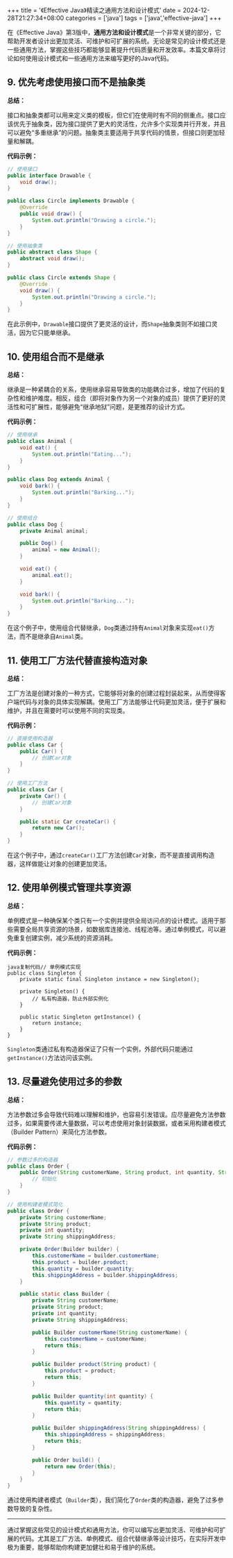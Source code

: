 +++
title = '《Effective Java》精读之通用方法和设计模式'
date = 2024-12-28T21:27:34+08:00
categories = ['java']
tags = ['java','effective-java']
+++

在《Effective Java》第3版中，**通用方法和设计模式**是一个非常关键的部分，它帮助开发者设计出更加灵活、可维护和可扩展的系统。无论是常见的设计模式还是一些通用方法，掌握这些技巧都能够显著提升代码质量和开发效率。本篇文章将讨论如何使用设计模式和一些通用方法来编写更好的Java代码。

## 9. **优先考虑使用接口而不是抽象类**

**总结：**

接口和抽象类都可以用来定义类的模板，但它们在使用时有不同的侧重点。接口应该优先于抽象类，因为接口提供了更大的灵活性，允许多个实现类并行开发，并且可以避免“多重继承”的问题。抽象类主要适用于共享代码的情景，但接口则更加轻量和解耦。

**代码示例：**

```java
// 使用接口
public interface Drawable {
    void draw();
}

public class Circle implements Drawable {
    @Override
    public void draw() {
        System.out.println("Drawing a circle.");
    }
}

// 使用抽象类
public abstract class Shape {
    abstract void draw();
}

public class Circle extends Shape {
    @Override
    void draw() {
        System.out.println("Drawing a circle.");
    }
}
```

在此示例中，`Drawable`接口提供了更灵活的设计，而`Shape`抽象类则不如接口灵活，因为它只能单继承。

## 10. **使用组合而不是继承**

**总结：**

继承是一种紧耦合的关系，使用继承容易导致类的功能耦合过多，增加了代码的复杂性和维护难度。相反，组合（即将对象作为另一个对象的成员）提供了更好的灵活性和可扩展性，能够避免“继承地狱”问题，是更推荐的设计方式。

**代码示例：**

```java
// 使用继承
public class Animal {
    void eat() {
        System.out.println("Eating...");
    }
}

public class Dog extends Animal {
    void bark() {
        System.out.println("Barking...");
    }
}

// 使用组合
public class Dog {
    private Animal animal;

    public Dog() {
        animal = new Animal();
    }

    void eat() {
        animal.eat();
    }

    void bark() {
        System.out.println("Barking...");
    }
}
```

在这个例子中，使用组合代替继承，`Dog`类通过持有`Animal`对象来实现`eat()`方法，而不是继承自`Animal`类。

## 11. **使用工厂方法代替直接构造对象**

**总结：**

工厂方法是创建对象的一种方式，它能够将对象的创建过程封装起来，从而使得客户端代码与对象的具体实现解耦。使用工厂方法能够让代码更加灵活，便于扩展和维护，并且在需要时可以使用不同的实现类。

**代码示例：**

```java
// 直接使用构造器
public class Car {
    public Car() {
        // 创建Car对象
    }
}

// 使用工厂方法
public class Car {
    private Car() {
        // 创建Car对象
    }

    public static Car createCar() {
        return new Car();
    }
}
```

在这个例子中，通过`createCar()`工厂方法创建`Car`对象，而不是直接调用构造器，这样做能让对象的创建更加灵活。

## 12. **使用单例模式管理共享资源**

**总结：**

单例模式是一种确保某个类只有一个实例并提供全局访问点的设计模式。适用于那些需要全局共享资源的场景，如数据库连接池、线程池等。通过单例模式，可以避免重复创建实例，减少系统的资源消耗。

**代码示例：**

```
java复制代码// 单例模式实现
public class Singleton {
    private static final Singleton instance = new Singleton();

    private Singleton() {
        // 私有构造器，防止外部实例化
    }

    public static Singleton getInstance() {
        return instance;
    }
}
```

`Singleton`类通过私有构造器保证了只有一个实例，外部代码只能通过`getInstance()`方法访问该实例。

## 13. **尽量避免使用过多的参数**

**总结：**

方法参数过多会导致代码难以理解和维护，也容易引发错误。应尽量避免方法参数过多，如果需要传递大量数据，可以考虑使用对象封装数据，或者采用构建者模式（Builder Pattern）来简化方法参数。

**代码示例：**

```java
// 参数过多的构造器
public class Order {
    public Order(String customerName, String product, int quantity, String shippingAddress) {
        // 初始化
    }
}

// 使用构建者模式简化
public class Order {
    private String customerName;
    private String product;
    private int quantity;
    private String shippingAddress;

    private Order(Builder builder) {
        this.customerName = builder.customerName;
        this.product = builder.product;
        this.quantity = builder.quantity;
        this.shippingAddress = builder.shippingAddress;
    }

    public static class Builder {
        private String customerName;
        private String product;
        private int quantity;
        private String shippingAddress;

        public Builder customerName(String customerName) {
            this.customerName = customerName;
            return this;
        }

        public Builder product(String product) {
            this.product = product;
            return this;
        }

        public Builder quantity(int quantity) {
            this.quantity = quantity;
            return this;
        }

        public Builder shippingAddress(String shippingAddress) {
            this.shippingAddress = shippingAddress;
            return this;
        }

        public Order build() {
            return new Order(this);
        }
    }
}
```

通过使用构建者模式（`Builder`类），我们简化了`Order`类的构造器，避免了过多参数导致的复杂性。

------

通过掌握这些常见的设计模式和通用方法，你可以编写出更加灵活、可维护和可扩展的代码。尤其是工厂方法、单例模式、组合代替继承等设计技巧，在实际开发中极为重要，能够帮助你构建更加健壮和易于维护的系统。